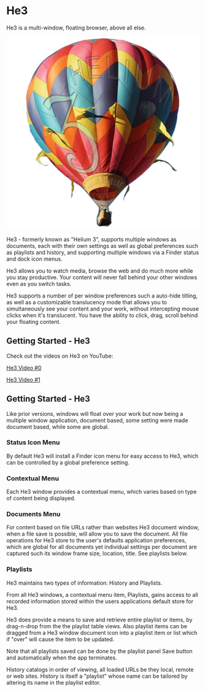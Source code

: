 
# He3

He3 is a multi-window, floating  browser, above all else.

![he3_logo](he3_logo.png "He3 does windows")

He3 - formerly known as "Helium 3", supports multiple windows as documents, each with their own
settings as well as global preferences such as playlists and history, and
supporting multiple windows via a Finder status and dock icon menus.

He3 allows you to watch media, browse the web and do much more while
you stay productive. Your content will never fall behind your other
windows even as you switch tasks.

He3 supports a number of per window preferences such a auto-hide titling,
as well as a customizable translucency mode that allows you to simultaneously
see your content and your work, without intercepting mouse clicks when it's
translucent.  You have the ability to click, drag, scroll
behind your floating content. 

## Getting Started - He3

Check out the videos on He3 on YouTube:

[He3 Video #0](https://www.youtube.com/watch?v=z-T0MPI6PfU)

[He3 Video #1](https://www.youtube.com/watch?v=nZnF2XK_P9o)

## Getting Started - He3

Like prior versions, windows will float over your work but now being
a multiple window application, document based, some setting were made document
based, while some are global.

### Status Icon Menu

By default He3 will install a Finder icon menu for easy access to He3,
which can be controlled by a global preference setting.

### Contextual Menu

Each He3 window provides a contextual menu, which varies based on type of
content being displayed.

### Documents Menu

For content based on file URLs rather than websites He3 document window,
when a file save is possible, will allow you to save the document. All file
operations for He3 store to the user's defaults application preferences,
which are global for all documents yet individual settings per document are
captured such its window frame size, location, title. See playlists below.

### Playlists

He3 maintains two types of information: History and Playlists.

From all He3 windows, a contextual menu item, Playlists, gains access to
all recorded information stored within the users applications default store
for He3.

He3 does provide a means to save and retrieve entire playlist or items,
by drag-n-drop from the the playlist table views. Also playlist items can
be dragged from a He3 window document icon into a playlist item or list
which if "over" will cause the item to be updated.

Note that all playlists saved can be done by the playlist panel Save button
and automatically when the app terminates.

History catalogs in order of viewing, all loaded URLs be they local, remote
or web sites. History is itself a "playlist" whose name can be tailored by 
altering its name in the playlist editor.
